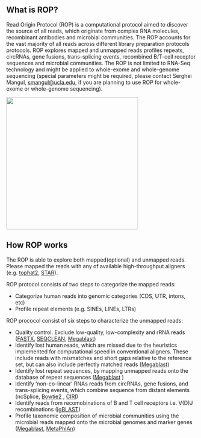 ## What is ROP?

Read Origin Protocol (ROP) is a computational protocol aimed to discover the source of all reads, which originate from complex RNA molecules, recombinant antibodies and microbial communities. The ROP accounts for the vast majority of all reads across different library preparation protocols protocols. ROP explores mapped and unmapped reads profiles repeats, circRNAs, gene fusions, trans-splicing events, recombined B/T-cell receptor sequences and microbial communities.  The ROP is not limited to RNA-Seq technology and might be applied to whole-exome and whole-genome sequencing (special parameters might be required, please contact Serghei Mangul, smangul@ucla.edu, if you are planning to use ROP for whole-exome or whole-genome sequencing).


<img src="http://serghei.bioinformatics.ucla.edu/wp-content/uploads/sites/6/2015/10/rop.png" width="350">

## How ROP works

The ROP is able to explore both mapped(optional) and unmapped reads. Please mapped the reads with any of available high-throughput aligners (e.g. [tophat2](https://ccb.jhu.edu/software/tophat/index.shtml), [STAR](https://github.com/alexdobin/STAR)). 

ROP protocol consists of two steps to categorize the mapped reads:
* Categorize human reads into genomic categories (CDS, UTR, intons, etc)
* Profile repeat elements (e.g. SINEs, LINEs, LTRs)

ROP prococol consist of six steps to characterize the unmapped reads:

* Quality control. Exclude low-quality, low-complexity and rRNA reads ([FASTX](http://hannonlab.cshl.edu/fastx_toolkit/commandline.html), [SEQCLEAN](https://sourceforge.net/projects/seqclean/), [Megablast](ftp://ftp.ncbi.nlm.nih.gov/blast/executables/blast+/LATEST/))
* Identify lost human reads, which are missed due to the heuristics implemented for computational speed in conventional aligners. These include reads with mismatches and short gaps relative to the reference set, but can also include perfectly matched reads ([Megablast](ftp://ftp.ncbi.nlm.nih.gov/blast/executables/blast+/LATEST/))
* Identify lost repeat sequences, by mapping unmapped reads onto the database of repeat sequences ([Megablast](ftp://ftp.ncbi.nlm.nih.gov/blast/executables/blast+/LATEST/) )
* Identify ‘non-co-linear’ RNAs reads from circRNAs, gene fusions, and trans-splicing events, which combine sequence from distant elements (ncSplice, [Bowtie2](http://bowtie-bio.sourceforge.net/bowtie2/index.shtml) , [CIRI](https://github.com/Frenzchen/ncSplice))
* Identify reads from recomobinations of B and T cell receptors i.e. V(D)J recombinations ([IgBLAST](http://mirrors.vbi.vt.edu/mirrors/ftp.ncbi.nih.gov/blast/executables/igblast/release/1.4.0/))
* Profile taxonomic composition of microbial communities using the microbial reads mapped onto the microbial genomes and marker genes ([Megablast](ftp://ftp.ncbi.nlm.nih.gov/blast/executables/blast+/LATEST/), [MetaPhlAn](http://huttenhower.sph.harvard.edu/metaphlan))